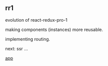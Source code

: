 ## rr1

evolution of react-redux-pro-1

making components (instances) more reusable.

implementing routing.

next: ssr ...

[app](https://roggc-rr1.herokuapp.com)
